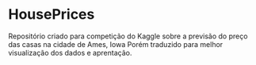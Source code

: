 # HousePrices
Repositório criado para competição do Kaggle sobre a previsão do preço das casas na cidade de Ames, Iowa
Porém traduzido para melhor visualização dos dados e aprentação.

